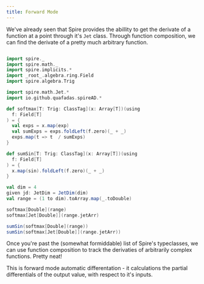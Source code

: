 ```yaml
---
title: Forward Mode
---
```


We've already seen that Spire provides the abillity to get the derivate of a function at a point through it's `Jet` class. Through function composition, we can find the derivate of a pretty much arbitrary function. 

```scala mdoc

import spire._
import spire.math._
import spire.implicits.*
import _root_.algebra.ring.Field
import spire.algebra.Trig

import spire.math.Jet.*
import io.github.quafadas.spireAD.*

def softmax[T: Trig: ClassTag](x: Array[T])(using  
  f: Field[T]  
) = {    
  val exps = x.map(exp)
  val sumExps = exps.foldLeft(f.zero)(_ + _)
  exps.map(t => t  / sumExps)
}

def sumSin[T: Trig: ClassTag](x: Array[T])(using  
  f: Field[T]  
) = {    
  x.map(sin).foldLeft(f.zero)(_ + _)  
}

val dim = 4
given jd: JetDim = JetDim(dim)
val range = (1 to dim).toArray.map(_.toDouble)

softmax[Double](range)
softmax[Jet[Double]](range.jetArr)

sumSin(softmax[Double](range))
sumSin(softmax[Jet[Double]](range.jetArr))

```

Once you're past the (somewhat formiddable) list of Spire's typeclasses, we can use function composition to track  the derivaties of arbitrarily complex functions. Pretty neat!

This is forward mode automatic differentation - it calculations the partial differentials of the output value, with respect to it's inputs. 